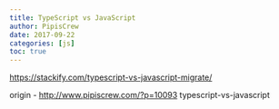 ```yaml
---
title: TypeScript vs JavaScript
author: PipisCrew
date: 2017-09-22
categories: [js]
toc: true
---
```


https://stackify.com/typescript-vs-javascript-migrate/

origin - http://www.pipiscrew.com/?p=10093 typescript-vs-javascript